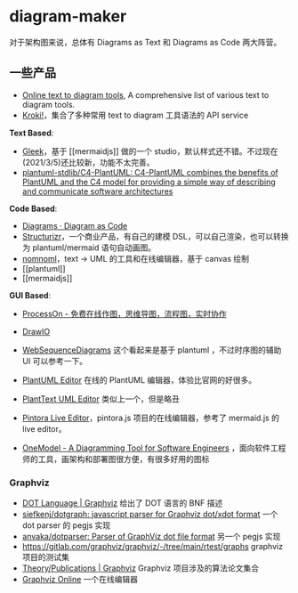 diagram-maker
===

对于架构图来说，总体有 Diagrams as Text 和 Diagrams as Code 两大阵营。

## 一些产品

- [Online text to diagram tools](https://xosh.org/text-to-diagram/), A comprehensive list of various text to diagram tools.
- [Kroki!](https://kroki.io/)，集合了多种常用 text to diagram 工具语法的 API service

**Text Based**:

- [Gleek](https://app.gleek.io/)，基于 [[mermaidjs]] 做的一个 studio，默认样式还不错。不过现在(2021/3/5)还比较新，功能不太完善。
- [plantuml-stdlib/C4-PlantUML: C4-PlantUML combines the benefits of PlantUML and the C4 model for providing a simple way of describing and communicate software architectures](https://github.com/plantuml-stdlib/C4-PlantUML)

**Code Based**:

- [Diagrams · Diagram as Code](https://diagrams.mingrammer.com/)
- [Structurizr](https://structurizr.com/)，一个商业产品，有自己的建模 DSL，可以自己渲染，也可以转换为 plantuml/mermaid 语句自动画图。
- [nomnoml](https://nomnoml.com/)，text -> UML 的工具和在线编辑器，基于 canvas 绘制
- [[plantuml]]
- [[mermaidjs]]


**GUI Based**:

- [ProcessOn - 免费在线作图，思维导图，流程图，实时协作](https://www.processon.com/)
- [DrawIO](https://app.diagrams.net/)

- [WebSequenceDiagrams](https://www.websequencediagrams.com/) 这个看起来是基于 plantuml ，不过时序图的辅助 UI 可以参考一下。
- [PlantUML Editor](https://plantuml-editor.kkeisuke.com/) 在线的 PlantUML 编辑器，体验比官网的好很多。
- [PlantText UML Editor](https://www.planttext.com) 类似上一个，但是略丑
- [Pintora Live Editor](https://pintorajs.vercel.app/demo/live-editor/)，pintora.js 项目的在线编辑器，参考了 mermaid.js 的 live editor。
- [OneModel - A Diagramming Tool for Software Engineers](https://www.onemodel.app/) ，面向软件工程师的工具，画架构和部署图很方便，有很多好用的图标


### Graphviz

- [DOT Language | Graphviz](http://www.graphviz.org/doc/info/lang.html)  给出了 DOT 语言的 BNF 描述
- [siefkenj/dotgraph: javascript parser for Graphviz dot/xdot format](https://github.com/siefkenj/dotgraph) 一个 dot parser 的 pegjs 实现
- [anvaka/dotparser: Parser of GraphViz dot file format](https://github.com/anvaka/dotparser) 另一个 pegjs 实现
- https://gitlab.com/graphviz/graphviz/-/tree/main/rtest/graphs   graphviz 项目的测试集
- [Theory/Publications | Graphviz](https://graphviz.org/theory/) Graphviz 项目涉及的算法论文集合
- [Graphviz Online](https://dreampuf.github.io/GraphvizOnline/) 一个在线编辑器
